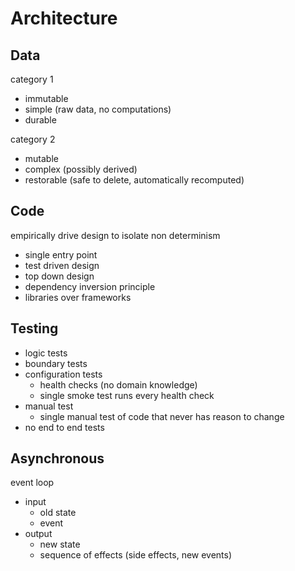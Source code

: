 # Architecture
## Data
category 1
- immutable
- simple (raw data, no computations)
- durable

category 2
- mutable
- complex (possibly derived)
- restorable (safe to delete, automatically recomputed)
## Code
empirically drive design to isolate non determinism
- single entry point
- test driven design
- top down design
- dependency inversion principle
- libraries over frameworks
## Testing
- logic tests
- boundary tests
- configuration tests
    - health checks (no domain knowledge)
    - single smoke test runs every health check
- manual test
    - single manual test of code that never has reason to change
- no end to end tests
## Asynchronous
event loop
- input
    - old state
    - event
- output
    - new state
    - sequence of effects (side effects, new events)
